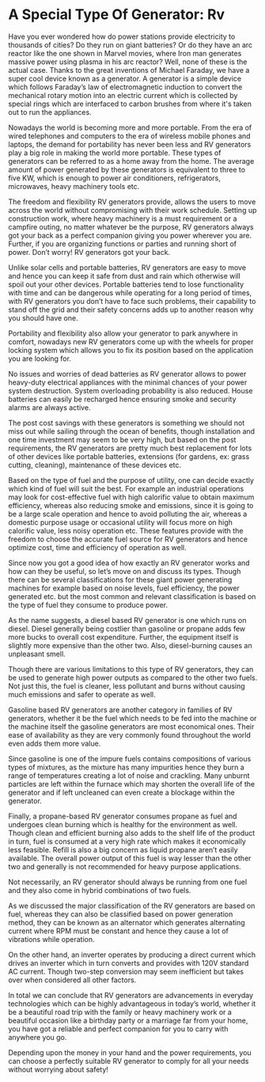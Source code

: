 # A Special Type Of Generator: Rv

Have you ever wondered how do power stations provide electricity to thousands of cities? Do they run on giant batteries? Or do they have an arc reactor like the one shown in Marvel movies, where Iron man generates massive power using plasma in his arc reactor? Well, none of these is the actual case. Thanks to the great inventions of Michael Faraday, we have a super cool device known as a generator. A generator is a simple device which follows Faraday’s law of electromagnetic induction to convert the mechanical rotary motion into an electric current which is collected by special rings which are interfaced to carbon brushes from where it's taken out to run the appliances.

Nowadays the world is becoming more and more portable. From the era of wired telephones and computers to the era of wireless mobile phones and laptops, the demand for portability has never been less and RV generators play a big role in making the world more portable. These types of generators can be referred to as a home away from the home. The average amount of power generated by these generators is equivalent to three to five KW, which is enough to power air conditioners, refrigerators, microwaves, heavy machinery tools etc.

The freedom and flexibility RV generators provide, allows the users to move across the world without compromising with their work schedule. Setting up construction work, where heavy machinery is a must requirement or a campfire outing, no matter whatever be the purpose, RV generators always got your back as a perfect companion giving you power wherever you are. Further, if you are organizing functions or parties and running short of power. Don’t worry! RV generators got your back.

Unlike solar cells and portable batteries, RV generators are easy to move and hence you can keep it safe from dust and rain which otherwise will spoil out your other devices. Portable batteries tend to lose functionality with time and can be dangerous while operating for a long period of times, with RV generators you don’t have to face such problems, their capability to stand off the grid and their safety concerns adds up to another reason why you should have one.


Portability and flexibility also allow your generator to park anywhere in comfort, nowadays new RV generators come up with the wheels for proper locking system which allows you to fix its position based on the application you are looking for.

No issues and worries of dead batteries as RV generator allows to power heavy-duty electrical appliances with the minimal chances of your power system destruction. System overloading probability is also reduced. House batteries can easily be recharged hence ensuring smoke and security alarms are always active.

The post cost savings with these generators is something we should not miss out while sailing through the ocean of benefits, though installation and one time investment may seem to be very high, but based on the post requirements, the RV generators are pretty much best replacement for lots of other devices like portable batteries, extensions (for gardens, ex: grass cutting, cleaning), maintenance of these devices etc.

Based on the type of fuel and the purpose of utility, one can decide exactly which kind of fuel will suit the best. For example an industrial operations may look for cost-effective fuel with high calorific value to obtain maximum efficiency, whereas also reducing smoke and emissions, since it is going to be a large scale operation and hence to avoid polluting the air, whereas a domestic purpose usage or occasional utility will focus more on high calorific value, less noisy operation etc. These features provide with the freedom to choose the accurate fuel source for RV generators and hence optimize cost, time and efficiency of operation as well.

Since now you got a good idea of how exactly an RV generator works and how can they be useful, so let’s move on and discuss its types. Though there can be several classifications for these giant power generating machines for example based on noise levels, fuel efficiency, the power generated etc. but the most common and relevant classification is based on the type of fuel they consume to produce power.

As the name suggests, a diesel based RV generator is one which runs on diesel. Diesel generally being costlier than gasoline or propane adds few more bucks to overall cost expenditure. Further, the equipment itself is slightly more expensive than the other two. Also, diesel-burning causes an unpleasant smell.

Though there are various limitations to this type of RV generators, they can be used to generate high power outputs as compared to the other two fuels. Not just this, the fuel is cleaner, less pollutant and burns without causing much emissions and safer to operate as well.

Gasoline based RV generators are another category in families of RV generators, whether it be the fuel which needs to be fed into the machine or the machine itself the gasoline generators are most economical ones. Their ease of availability as they are very commonly found throughout the world even adds them more value.

Since gasoline is one of the impure fuels contains compositions of various types of mixtures, as the mixture has many impurities hence they burn a range of temperatures creating a lot of noise and crackling. Many unburnt particles are left within the furnace which may shorten the overall life of the generator and if left uncleaned can even create a blockage within the generator.

Finally, a propane-based RV generator consumes propane as fuel and undergoes clean burning which is healthy for the environment as well. Though clean and efficient burning also adds to the shelf life of the product in turn, fuel is consumed at a very high rate which makes it economically less feasible. Refill is also a big concern as liquid propane aren’t easily available. The overall power output of this fuel is way lesser than the other two and generally is not recommended for heavy purpose applications.

Not necessarily, an RV generator should always be running from one fuel and they also come in hybrid combinations of two fuels.

As we discussed the major classification of the RV generators are based on fuel, whereas they can also be classified based on power generation method, they can be known as an alternator which generates alternating current where RPM must be constant and hence they cause a lot of vibrations while operation.

On the other hand, an inverter operates by producing a direct current which drives an inverter which in turn converts and provides with 120V standard AC current. Though two-step conversion may seem inefficient but takes over when considered all other factors.

In total we can conclude that RV generators are advancements in everyday technologies which can be highly advantageous in today’s world, whether it be a beautiful road trip with the family or heavy machinery work or a beautiful occasion like a birthday party or a marriage far from your home, you have got a reliable and perfect companion for you to carry with anywhere you go.

Depending upon the money in your hand and the power requirements, you can choose a perfectly suitable RV generator to comply for all your needs without worrying about safety!